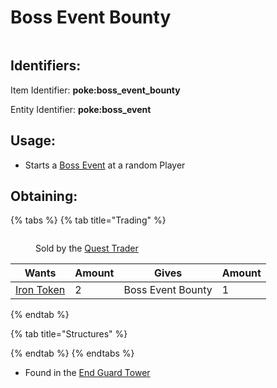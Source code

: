 # Boss Event Bounty



<figure><img src="https://github.com/ItsMePok/PFE/assets/136857747/96e32df1-7683-45df-b3c1-b3f9626231ed" alt=""><figcaption></figcaption></figure>

## Identifiers:

Item Identifier: **poke:boss\_event\_bounty**

Entity Identifier: **poke:boss\_event**

## Usage:&#x20;

* Starts a [Boss Event](../../mobs/bosses/boss-events.md) at a random Player

## Obtaining:

{% tabs %}
{% tab title="Trading" %}
<figure><img src="https://github.com/user-attachments/assets/39e64b4f-1c78-47f0-84d3-56321cee9e2f" alt=""><figcaption><p>Sold by the <a href="../../mobs/traders/quest-trader.md">Quest Trader</a></p></figcaption></figure>

<table><thead><tr><th>Wants</th><th data-type="number">Amount</th><th>Gives</th><th data-type="number">Amount</th></tr></thead><tbody><tr><td><a href="../tokens/iron-token.md"><img src="https://github.com/ItsMePok/PFE/assets/136857747/aa3d5a31-9866-4bd1-bc09-ba7fa6775f7e" alt="" data-size="line">Iron Token</a></td><td>2</td><td><img src="https://github.com/ItsMePok/PFE/assets/136857747/96e32df1-7683-45df-b3c1-b3f9626231ed" alt="" data-size="line">Boss Event Bounty</td><td>1</td></tr></tbody></table>
{% endtab %}

{% tab title="Structures" %}

{% endtab %}
{% endtabs %}

* Found in the [End Guard Tower](https://github.com/ItsMePok/PFE/wiki/End-Guard-Tower)
